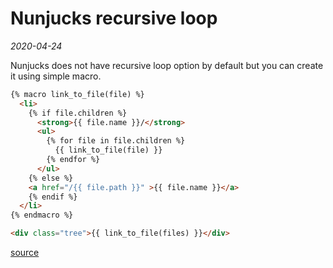 # Nunjucks recursive loop

_2020-04-24_

Nunjucks does not have recursive loop option by default but you can create it
using simple macro.

```html
{% macro link_to_file(file) %}
  <li>
    {% if file.children %}
      <strong>{{ file.name }}/</strong>
      <ul>
        {% for file in file.children %}
          {{ link_to_file(file) }}
        {% endfor %}
      </ul>
    {% else %}
    <a href="/{{ file.path }}" >{{ file.name }}</a>
    {% endif %}
  </li>
{% endmacro %}

<div class="tree">{{ link_to_file(files) }}</div>
```

[source](https://github.com/mozilla/nunjucks/issues/416#issuecomment-206335032)
